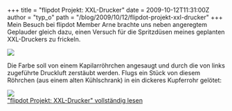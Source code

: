 +++
title = "flipdot Projekt: XXL-Drucker"
date = 2009-10-12T11:31:00Z
author = "typ_o"
path = "/blog/2009/10/12/flipdot-projekt-xxl-drucker"
+++
Mein Besuch bei flipdot Member Arne brachte uns neben angeregtem
Geplauder gleich dazu, einen Versuch für die Spritzdüsen meines
geplanten XXL-Druckers zu frickeln.

![](https://flipdot.org/blog/uploads/printer03.jpg)

Die Farbe soll von einem Kapilarröhrchen angesaugt und durch die von
links zugeführte Druckluft zerstäubt werden. Flugs ein Stück von diesem
Röhrchen (aus einem alten Kühlschrank) in ein dickeres Kupferrohr
gelötet:

![](https://flipdot.org/blog/uploads/printer02.jpg)  
["flipdot Projekt: XXL-Drucker" vollständig
lesen](https://flipdot.org/blog/archives/41-flipdot-Projekt-XXL-Drucker.html#extended)
